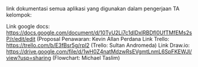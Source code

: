 link dokumentasi semua aplikasi yang digunakan dalam pengerjaan TA kelompok: 

Link google docs: https://docs.google.com/document/d/10TyU2Li7c1dIDxlRBDfl0UfTMfEMs2sP/r/edit/edit (Proposal Penawaran: Kevin Allan Perdana
Link Trello: https://trello.com/b/E3fBsr5g/rpl2 (Trello: Sultan Andromeda)
Link Draw.io: https://drive.google.com/file/d/1wH0Z4natMdzwRsEVgmtLnmL6SpFKEWJl/view?usp=sharing (Flowchart: Michael Taslim)
